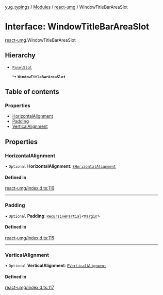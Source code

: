 [yug_typings](../README.md) / [Modules](../modules.md) / [react-umg](../modules/react_umg.md) / WindowTitleBarAreaSlot

# Interface: WindowTitleBarAreaSlot

[react-umg](../modules/react_umg.md).WindowTitleBarAreaSlot

## Hierarchy

- [`PanelSlot`](react_umg.PanelSlot.md)

  ↳ **`WindowTitleBarAreaSlot`**

## Table of contents

### Properties

- [HorizontalAlignment](react_umg.WindowTitleBarAreaSlot.md#horizontalalignment)
- [Padding](react_umg.WindowTitleBarAreaSlot.md#padding)
- [VerticalAlignment](react_umg.WindowTitleBarAreaSlot.md#verticalalignment)

## Properties

### HorizontalAlignment

• `Optional` **HorizontalAlignment**: [`EHorizontalAlignment`](../enums/ue_ue.EHorizontalAlignment.md)

#### Defined in

[react-umg/index.d.ts:116](https://github.com/YugMetaverse/yug_typings/blob/25cad34/react-umg/index.d.ts#L116)

___

### Padding

• `Optional` **Padding**: [`RecursivePartial`](../modules/react_umg.md#recursivepartial)<[`Margin`](../classes/ue_ue.Margin.md)\>

#### Defined in

[react-umg/index.d.ts:115](https://github.com/YugMetaverse/yug_typings/blob/25cad34/react-umg/index.d.ts#L115)

___

### VerticalAlignment

• `Optional` **VerticalAlignment**: [`EVerticalAlignment`](../enums/ue_ue.EVerticalAlignment.md)

#### Defined in

[react-umg/index.d.ts:117](https://github.com/YugMetaverse/yug_typings/blob/25cad34/react-umg/index.d.ts#L117)
